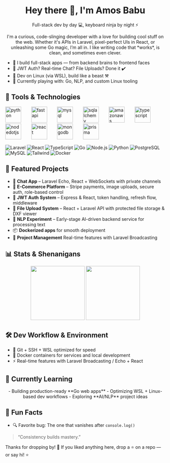 
<!-- COMMENT
**amos-babu/amos-babu** is a ✨ _special_ ✨ repository because its `README.md` (this file) appears on your GitHub profile.

Here are some ideas to get you started:

- 🔭 I’m currently working on ...
- 🌱 I’m currently learning ...
- 👯 I’m looking to collaborate on ...
- 🤔 I’m looking for help with ...
- 💬 Ask me about ...
- 📫 How to reach me: ...
- 😄 Pronouns: ...
- ⚡ Fun fact: ...
-->

<h1 align="center">Hey there 👋, I'm Amos Babu</h1>
<p align="center">Full-stack dev by day 💻, keyboard ninja by night ⚡</p>

<p align="center">
   I'm a curious, code-slinging developer with a love for building cool stuff on the web. Whether it's APIs in Laravel, pixel-perfect UIs in React, or unleashing some Go magic, I’m all in. I like writing code that *works*, is clean, and sometimes even clever.
</p>

- 🚀 I build full-stack apps — from backend brains to frontend faces
- 🔐 JWT Auth? Real-time Chat? File Uploads? Done it ✔️
- 🐧 Dev on Linux (via WSL), build like a beast ⚒️
- 🧪 Currently playing with: Go, NLP, and custom Linux tooling

## 🔧 Tools & Technologies
<img src="assets/python.svg" alt="python" title="python" width="50" height="50" /> &nbsp;&nbsp;&nbsp;&nbsp;&nbsp;&nbsp;
<img src="assets/fastapi.svg" alt="fastapi" title="fastapi" width="50" height="50" /> &nbsp;&nbsp;&nbsp;&nbsp;&nbsp;&nbsp;
<img src="assets/mysql.svg" alt="mysql" title="mysql" width="50" height="50" /> &nbsp;&nbsp;&nbsp;&nbsp;&nbsp;&nbsp;
<img src="assets/sqlalchemy.svg" alt="sqlalchemy" title="sqlalchemy" width="50" height="50" /> &nbsp;&nbsp;&nbsp;&nbsp;&nbsp;&nbsp;
<img src="assets/amazonaws.svg" alt="amazonaws" title="amazonaws" width="50" height="50" /> &nbsp;&nbsp;&nbsp;&nbsp;&nbsp;&nbsp;
<img src="assets/typescript.svg" alt="typescript" title="typescript" width="50" height="50" /> &nbsp;&nbsp;&nbsp;&nbsp;&nbsp;&nbsp;
<img src="assets/nodedotjs.svg" alt="nodedotjs" title="nodedotjs" width="50" height="50" /> &nbsp;&nbsp;&nbsp;&nbsp;&nbsp;&nbsp;
<img src="assets/react.svg" alt="react" title="react" width="50" height="50" /> &nbsp;&nbsp;&nbsp;&nbsp;&nbsp;&nbsp;
<img src="assets/mongodb.svg" alt="mongodb" title="mongodb" width="50" height="50" /> &nbsp;&nbsp;&nbsp;&nbsp;&nbsp;&nbsp;
<img src="assets/prisma.svg" alt="prisma" title="prisma" width="50" height="50" /> &nbsp;&nbsp;&nbsp;&nbsp;&nbsp;&nbsp;

![Laravel](https://img.shields.io/badge/Laravel-F72C1F?style=for-the-badge&logo=laravel&logoColor=white)
![React](https://img.shields.io/badge/React-20232a?style=for-the-badge&logo=react&logoColor=61dafb)
![TypeScript](https://img.shields.io/badge/TypeScript-3178C6?style=for-the-badge&logo=typescript&logoColor=white)
![Go](https://img.shields.io/badge/Go-00ADD8?style=for-the-badge&logo=go&logoColor=white)
![Node.js](https://img.shields.io/badge/Node.js-339933?style=for-the-badge&logo=node.js&logoColor=white)
![Python](https://img.shields.io/badge/Python-2496ED?style=for-the-badge&logo=python&logoColor=white)
![PostgreSQL](https://img.shields.io/badge/PostgreSQL-4169E1?style=for-the-badge&logo=postgresql&logoColor=white)
![MySQL](https://img.shields.io/badge/MySQL-005C84?style=for-the-badge&logo=mysql&logoColor=white)
![Tailwind](https://img.shields.io/badge/TailwindCSS-38B2AC?style=for-the-badge&logo=tailwind-css&logoColor=white)
![Docker](https://img.shields.io/badge/Docker-2496ED?style=for-the-badge&logo=docker&logoColor=white)

## 📂 Featured Projects

- 🧩 **Chat App** – Laravel Echo, React + WebSockets with private channels
- 🛒 **E-Commerce Platform** – Stripe payments, image uploads, secure auth, role-based control
- 🔐 **JWT Auth System** – Express & React, token handling, refresh flow, middleware
- 📁 **File Upload System** – React + Laravel API with protected file storage & DXF viewer
- 🧠 **NLP Experiment** – Early-stage AI-driven backend service for processing text
- 📦 **Dockerized apps** for smooth deployment
- 🔄 **Project Management** Real-time features with Laravel Broadcasting 

## 📊 Stats & Shenanigans

<p align="center">
  <img src="https://github-readme-stats.vercel.app/api?username=amos-babu&show_icons=true&theme=radical" height="170" />
  <img src="https://github-readme-streak-stats.herokuapp.com/?user=amos-babu&theme=radical" height="170" />
</p>

## 🛠️ Dev Workflow & Environment

- 🧩 Git + SSH + WSL optimized for speed
- 🐳 Docker containers for services and local development
- ⚡ Real-time features with Laravel Broadcasting / Echo + React

## 🌱 Currently Learning

<p align="center">
   - Building production-ready **Go web apps**
   - Optimizing WSL + Linux-based dev workflows
   - Exploring **AI/NLP** project ideas
</p>

## 🧠 Fun Facts

- 🔍 Favorite bug: The one that vanishes after `console.log()`

> “Consistency builds mastery.”


<p align="left">Thanks for dropping by! 🌟 If you liked anything here, drop a ⭐ on a repo — or say hi!
 ⭐</p>
